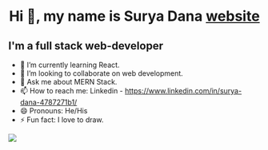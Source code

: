 <h1 align="center">Hi 👋, my name is Surya Dana <a href="https://suryadana.codes/"> website</a></h1>

## I'm a full stack web-developer
- 🌱 I’m currently learning React.
- 👯 I’m looking to collaborate on web development.
- 💬 Ask me about MERN Stack.
- 📫 How to reach me: Linkedin - https://www.linkedin.com/in/surya-dana-4787271b1/
- 😄 Pronouns: He/His
- ⚡ Fun fact: I love to draw.

<img src="https://github-readme-stats.vercel.app/api?username=surya-doc&show_icons=true&locale=en&title_color=FA8909&bg_color=FBEF98&icon_color=FE6603">
